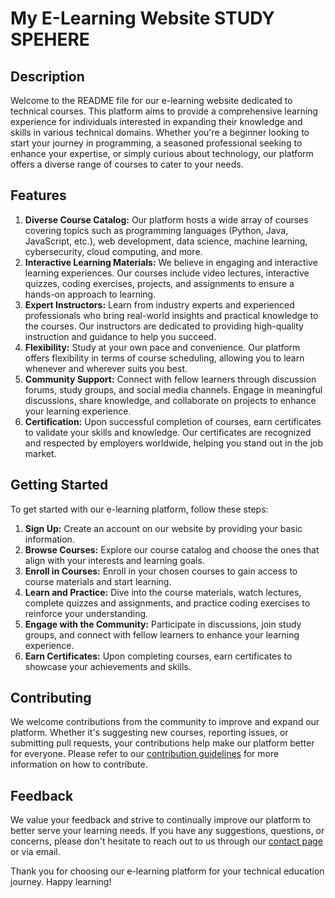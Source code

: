 # My E-Learning Website STUDY SPEHERE

## Description
Welcome to the README file for our e-learning website dedicated to technical courses. This platform aims to provide a comprehensive learning experience for individuals interested in expanding their knowledge and skills in various technical domains. Whether you're a beginner looking to start your journey in programming, a seasoned professional seeking to enhance your expertise, or simply curious about technology, our platform offers a diverse range of courses to cater to your needs.

## Features
1. **Diverse Course Catalog:** Our platform hosts a wide array of courses covering topics such as programming languages (Python, Java, JavaScript, etc.), web development, data science, machine learning, cybersecurity, cloud computing, and more.
2. **Interactive Learning Materials:** We believe in engaging and interactive learning experiences. Our courses include video lectures, interactive quizzes, coding exercises, projects, and assignments to ensure a hands-on approach to learning.
3. **Expert Instructors:** Learn from industry experts and experienced professionals who bring real-world insights and practical knowledge to the courses. Our instructors are dedicated to providing high-quality instruction and guidance to help you succeed.
4. **Flexibility:** Study at your own pace and convenience. Our platform offers flexibility in terms of course scheduling, allowing you to learn whenever and wherever suits you best.
5. **Community Support:** Connect with fellow learners through discussion forums, study groups, and social media channels. Engage in meaningful discussions, share knowledge, and collaborate on projects to enhance your learning experience.
6. **Certification:** Upon successful completion of courses, earn certificates to validate your skills and knowledge. Our certificates are recognized and respected by employers worldwide, helping you stand out in the job market.

## Getting Started
To get started with our e-learning platform, follow these steps:
1. **Sign Up:** Create an account on our website by providing your basic information.
2. **Browse Courses:** Explore our course catalog and choose the ones that align with your interests and learning goals.
3. **Enroll in Courses:** Enroll in your chosen courses to gain access to course materials and start learning.
4. **Learn and Practice:** Dive into the course materials, watch lectures, complete quizzes and assignments, and practice coding exercises to reinforce your understanding.
5. **Engage with the Community:** Participate in discussions, join study groups, and connect with fellow learners to enhance your learning experience.
6. **Earn Certificates:** Upon completing courses, earn certificates to showcase your achievements and skills.

## Contributing
We welcome contributions from the community to improve and expand our platform. Whether it's suggesting new courses, reporting issues, or submitting pull requests, your contributions help make our platform better for everyone. Please refer to our [contribution guidelines](CONTRIBUTING.md) for more information on how to contribute.

## Feedback
We value your feedback and strive to continually improve our platform to better serve your learning needs. If you have any suggestions, questions, or concerns, please don't hesitate to reach out to us through our [contact page](CONTACT.md) or via email.

Thank you for choosing our e-learning platform for your technical education journey. Happy learning!
